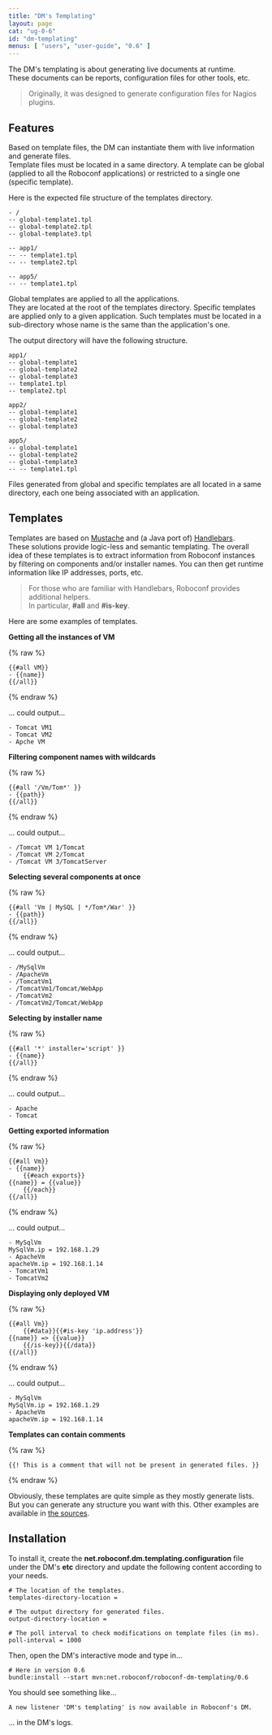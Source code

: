 ```yaml
---
title: "DM's Templating"
layout: page
cat: "ug-0-6"
id: "dm-templating"
menus: [ "users", "user-guide", "0.6" ]
---
```


The DM's templating is about generating live documents at runtime.  
These documents can be reports, configuration files for other tools, etc.

> Originally, it was designed to generate configuration files for Nagios plugins.


## Features

Based on template files, the DM can instantiate them with live information and generate files.  
Template files must be located in a same directory. A template can be global (applied to all
the Roboconf applications) or restricted to a single one (specific template).

Here is the expected file structure of the templates directory.

```
- /
-- global-template1.tpl
-- global-template2.tpl
-- global-template3.tpl

-- app1/
-- -- template1.tpl
-- -- template2.tpl

-- app5/
-- -- template1.tpl
```

Global templates are applied to all the applications.  
They are located at the root of the templates directory. Specific templates are applied
only to a given application. Such templates must be located in a sub-directory whose name
is the same than the application's one.


The output directory will have the following structure.

```
app1/
-- global-template1
-- global-template2
-- global-template3
-- template1.tpl
-- template2.tpl

app2/
-- global-template1
-- global-template2
-- global-template3

app5/
-- global-template1
-- global-template2
-- global-template3
-- -- template1.tpl
```

Files generated from global and specific templates are all located in a same directory, each one
being associated with an application.


## Templates

Templates are based on [Mustache](https://mustache.github.io/) and (a Java port of) [Handlebars](http://handlebarsjs.com/).  
These solutions provide logic-less and semantic templating. The overall idea of these templates is to extract information
from Roboconf instances by filtering on components and/or installer names. You can then get runtime information like IP
addresses, ports, etc.

> For those who are familiar with Handlebars, Roboconf provides additional helpers.  
> In particular, **#all** and **#is-key**.

Here are some examples of templates.

**Getting all the instances of VM**

{% raw %}
```htmldjango
{{#all VM}}
- {{name}}
{{/all}}
```
{% endraw %}

... could output...

```
- Tomcat VM1
- Tomcat VM2
- Apche VM
```


**Filtering component names with wildcards**

{% raw %}
```htmldjango
{{#all '/Vm/Tom*' }}
- {{path}}
{{/all}}
```
{% endraw %}

... could output...

```
- /Tomcat VM 1/Tomcat
- /Tomcat VM 2/Tomcat
- /Tomcat VM 3/TomcatServer
```


**Selecting several components at once**

{% raw %}
```htmldjango
{{#all 'Vm | MySQL | */Tom*/War' }}
- {{path}}
{{/all}}
```
{% endraw %}

... could output...

```
- /MySqlVm
- /ApacheVm
- /TomcatVm1
- /TomcatVm1/Tomcat/WebApp
- /TomcatVm2
- /TomcatVm2/Tomcat/WebApp
```


**Selecting by installer name**

{% raw %}
```htmldjango
{{#all '*' installer='script' }}
- {{name}}
{{/all}}
```
{% endraw %}

... could output...

```
- Apache
- Tomcat
```

**Getting exported information**

{% raw %}
```htmldjango
{{#all Vm}}
- {{name}}
	{{#each exports}}
{{name}} = {{value}}
	{{/each}}
{{/all}}
```
{% endraw %}

... could output...

```
- MySqlVm
MySqlVm.ip = 192.168.1.29
- ApacheVm
apacheVm.ip = 192.168.1.14
- TomcatVm1
- TomcatVm2
```


**Displaying only deployed VM**

{% raw %}
```htmldjango
{{#all Vm}}
	{{#data}}{{#is-key 'ip.address'}}
{{name}} => {{value}}
	{{/is-key}}{{/data}}
{{/all}}
```
{% endraw %}

... could output...

```
- MySqlVm
MySqlVm.ip = 192.168.1.29
- ApacheVm
apacheVm.ip = 192.168.1.14
```

**Templates can contain comments**

{% raw %}
```htmldjango
{{! This is a comment that will not be present in generated files. }}
```
{% endraw %}

Obviously, these templates are quite simple as they mostly generate lists.  
But you can generate any structure you want with this.
Other examples are available in 
[the sources](https://github.com/roboconf/roboconf-platform/tree/master/core/roboconf-dm-templating/src/test/resources).


## Installation

To install it, create the **net.roboconf.dm.templating.configuration** file under the DM's **etc** directory
and update the following content according to your needs.

```properties
# The location of the templates.
templates-directory-location =

# The output directory for generated files.
output-directory-location =

# The poll interval to check modifications on template files (in ms).
poll-interval = 1000
```

Then, open the DM's interactive mode and type in...

```properties
# Here in version 0.6
bundle:install --start mvn:net.roboconf/roboconf-dm-templating/0.6
```

You should see something like...

```
A new listener 'DM's templating' is now available in Roboconf's DM.
```

... in the DM's logs.
